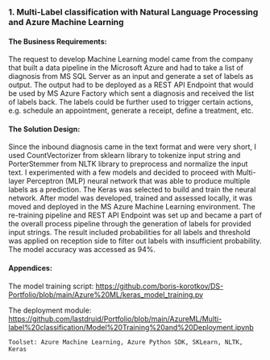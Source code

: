 ### 1. Multi-Label classification with Natural Language Processing and Azure Machine Learning 

#### The Business Requirements: 
The request to develop Machine Learning model came from the company that built a data pipeline in the Microsoft Azure and had to take a list of diagnosis from MS SQL Server as an input and generate a set of labels as output. The output had to be deployed as a REST API Endpoint that would be used by MS Azure Factory which sent a diagnosis and received the list of labels back. The labels could be  further used to trigger certain actions, e.g.  schedule an appointment, generate a receipt, define a treatment, etc. 

#### The Solution Design: 
Since the inbound diagnosis came in the text format and were very short, I used CountVectorizer from sklearn library to tokenize input string and PorterStemmer from NLTK library to preprocess and normalize the input text.
I experimented with a few models and decided to proceed with Multi-layer Perceptron (MLP) neural network  that was able to produce multiple labels as a prediction. The Keras was selected to build and train the neural network. 
After model was developed, trained and assessed locally, it was moved and deployed in the  MS Azure Machine Learning environment. The re-training pipeline and REST API Endpoint was set up and became a part of the overall process pipeline through the generation of labels for provided input strings. The result included probabilities for all labels  and threshold was applied on reception side to filter out labels with insufficient probability. The model accuracy was accessed as 94%.

#### Appendices: 
 The model training script: https://github.com/boris-korotkov/DS-Portfolio/blob/main/Azure%20ML/keras_model_training.py
   
 The deployment module: https://github.com/lastdruid/Portfolio/blob/main/AzureML/Multi-label%20classification/Model%20Training%20and%20Deployment.ipynb
      
   `Toolset: Azure Machine Learning, Azure Python SDK, SKLearn, NLTK, Keras`
